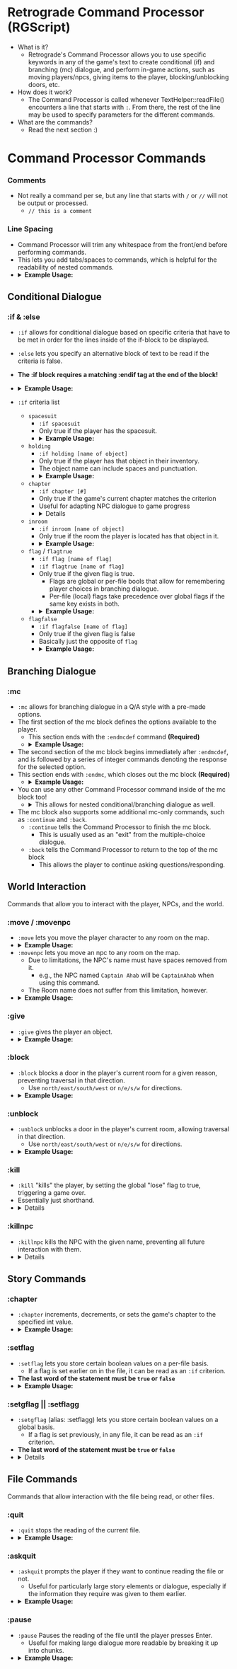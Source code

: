 # Retrograde Command Processor (RGScript)
- What is it?
  - Retrograde's Command Processor allows you to use specific keywords in any of the game's text to create conditional (if) and branching (mc) dialogue, and perform in-game actions, such as moving players/npcs, giving items to the player, blocking/unblocking doors, etc.
- How does it work?
  - The Command Processor is called whenever TextHelper::readFile() encounters a line that starts with `:`. From there, the rest of the line may be used to specify parameters for the different commands.
- What are the commands?
  - Read the next section :)
# Command Processor Commands
### Comments
- Not really a command per se, but any line that starts with `/` or `//` will not be output or processed.
	- `// this is a comment`
### Line Spacing
- Command  Processor will trim any whitespace from the front/end before performing commands.
- This lets you add tabs/spaces to commands, which is helpful for the readability of nested commands.
- <details>
	<summary><b>Example Usage:</b></summary>
	<pre><code>
	:if spacesuit
		Spacesuit!
		:if holding oxygen tank
		Oxygen Tank!
			:if holding apple
			Apple!
			:endif
		:endif
	:endif
	</pre></code>
## Conditional Dialogue
### :if & :else
- `:if` allows for conditional dialogue based on specific criteria that have to be met in order for the lines inside of the if-block to be displayed.
- `:else` lets you specify an alternative block of text to be read if the criteria is false.
- **The :if block requires a matching :endif tag at the end of the block!**
- <details>
	 <summary><b>Example Usage:</b></summary>
	  <pre><code>
	  :if holding apple
	  This line will only appear if the player has an apple in their inventory!
	  :else
	  This line will only appear if the player does not have an apple in their inventory.
	  :endif
	  </code></pre>
	</details>

- `:if` criteria list
	- `spacesuit`
		- `:if spacesuit`
		- Only true if the player has the spacesuit.
		- <details>
			<summary><b>Example Usage:</b></summary>
			 <pre><code>
			 Joe: Do you have the spacesuit yet?
			 :if spacesuit
			 Joe: You've got the spacesuit! Nice!
			 :else
			 Joe: You need to get the spacesuit still! It's over in that airlock.
			 Come back to me once you've got it.
			 :endif
			 </code></pre></details>
	- `holding`
		- `:if holding [name of object]`
		- Only true if the player has that object in their inventory.
		- The object name can include spaces and punctuation.
		- <details>
			<summary><b>Example Usage:</b></summary>
			<pre><code>
			Joe: Hey, do you have that apple?
			:if holding apple
			Joe: Sweet! Bon appetit!
			:else
			Joe: You said you've get me that apple, man!
			:endif
			</pre></code>
	- `chapter`
		- `:if chapter [#]`
		- Only true if the game's current chapter matches the criterion
		- Useful for adapting NPC dialogue to game progress
		-	<details>
			<summary<b>Example Usage:</b></summary>
			<pre><code>
			Joe: Oh hey there, man.
			:if chapter 1
			Joe: We still need to work on restoring power...
			:endif
			:if chapter 2
			Joe: Can't believe we lost Bill to those aliens :(
			:endif
			:if chapter 8
			Joe: Thanks for saving us all, man.
			:endif
			</pre></code>
	- `inroom`
		- `:if inroom [name of object]`
		- Only true if the room the player is located has that object in it.
		- 	<details>
			<summary><b>Example Usage:</b></summary>
			<pre><code>
			Sweeper Bot: NEED SOMETHING TO SWEEP.
			:if inroom pile of dust
			Sweeper Bot: SWEEPABLE DETECTED. ENGAGE SWEEPING.
			:else
			Sweeper Bot: SLEEP MODE ENGAGED.
			:endif
			</pre></code>
	- `flag` / `flagtrue`
		- `:if flag [name of flag]`
		- `:if flagtrue [name of flag]`
		- Only true if the given flag is true.
			- Flags are global or per-file bools that allow for remembering player choices in branching dialogue.
			- Per-file (local) flags take precedence over global flags if the same key exists in both.
		- 	<details>
			<summary><b>Example Usage:</b></summary>
			<pre><code>
			You see Joe sitting alone, and walk up to him.
			Joe: Oh hey there, man.
			:if flag gave joe apple
			Joe: Thanks for giving me that apple earlier. It really hit the spot!
			:else
			Joe: I'm starving. Do you have any food?
			:endif
			</pre></code>
	- `flagfalse`
		- `:if flagfalse [name of flag]`
		- Only true if the given flag is false
		- Basically just the opposite of `flag`
		- 	<details>
			<summary><b>Example Usage:</b></summary>
			<pre><code>
			You see Joe sitting alone, and walk up to him.
			Joe: Oh hey there, man.
			:if flagfalse gave joe apple
			Joe: I'm starving. Do you have any food?
			:else
			Joe: Thanks for giving me that apple earlier. It really hit the spot!
			:endif
			</pre></code>
## Branching Dialogue
### :mc
-	`:mc` allows for branching dialogue in a Q/A style with a pre-made options.
-	The first section of the mc block defines the options available to the player.
	-	This section ends with the `:endmcdef` command **(Required)**
	-	<details>
		<summary><b>Example Usage:</b></summary>
		<pre><code>
		Joe: What did you want to ask me?
		:mc
		[1] How did you get here?
		[2] Where are we?
		[3] What's your favourite food?
		:endmcdef
		</pre></code>
- The second section of the mc block begins immediately after `:endmcdef`, and is followed by a series of integer commands denoting the response for the selected option.
- This section ends with `:endmc`, which closes out the mc block **(Required)**
	- <details>
		<summary><b>Example Usage:</b></summary>
		<pre><code>
		Joe: What did you want to ask me?
		:mc
		[1] How did you get here?
		[2] Where are we?
		[3] What's your favourite food?
		[4] I have to go.
		:endmcdef
		1:
		Joe: Me? I boarded the ship on the Nouveau Port just like everyone else aboard.
		:back
		2:
		Joe: We're aboard the Captrualis, the lovely flagship of the Federation!
		:back
		3:
		Joe: My favourite food are apples. I love how sweet and fragrant they are.
		My favourite variety is definitely the Honeycrisp. The texture is to die for!
		:back
		4:
		Joe: I'll see you around, man.
		:continue
		:endmc
		</pre></code>
- You can use any other Command Processor command inside of the mc block too!
	- <details>
		<summary>This allows for nested conditional/branching dialogue as well.</summary>
		<pre><code>
		Joe: What did you want to ask me?
		:mc
		[1] Why are we here?
		:endmcdef
		1:
			Joe: That's a silly question.
			:mc
			[1] Is it really?
			[2] I think it's a perfectly cromulent question.
			:endmcdef
			1:
				Joe: Yeah, it is.
			2:
				Joe: Cromulent isn't a word.
				:if flag cromulent is a word
					Joe: ...Well, I stand corrected.
				:endif
			:endmc
		:endmc
		</pre></code>
- The mc block also supports some additional mc-only commands, such as `:continue` and `:back`.
	- `:continue` tells the Command Processor to finish the mc block.
		- This is usually used as an "exit" from the multiple-choice dialogue.
	- `:back` tells the Command Processor to return to the top of the mc block
		- This allows the player to continue asking questions/responding.

 ## World Interaction
 Commands that allow you to interact with the player, NPCs, and the world.
 ### :move / :movenpc
 - `:move` lets you move the player character to any room on the map.
 - <details>
	<summary><b>Example Usage:</b></summary>
	<pre><code>
	// Moves the player character to the Boiler Room
	:move Boiler Room
	// Moves the player character to the Engine Room
	:move engineroom
	</code></pre>
	</details>
- `:movenpc` lets you move an npc to any room on the map.
	- Due to limitations, the NPC's name must have spaces removed from it.
		- e.g., the NPC named `Captain Ahab` will be `CaptainAhab` when using this command.
	- The Room name does not suffer from this limitation, however.
- <details>
	<summary><b>Example Usage:</b></summary>
	<pre><code>
	// Moves Bob to the Boiler Room
	:movenpc bob boilerroom
	// Moves Captain Ahab to the Engine Room
	:movenpc CaptainAhab Engine Room
	// Moves Barney the Buccaneer to the Boiler Room
	:movenpc barneyTheBuccaneer Boiler Room
	</code></pre>
	</details>
### :give
- `:give` gives the player an object.
- <details>
	<summary><b>Example Usage:</b></summary>
	<pre><code>
	:give apple
	:give orange
	:give pile of rocks
	:give anatomically-correct model of a large alien monkey
	</code></pre>
	</details>
### :block
- `:block` blocks a door in the player's current room for a given reason, preventing traversal in that direction.
	- Use `north/east/south/west` or `n/e/s/w` for directions.
- <details>
	<summary><b>Example Usage:</b></summary>
	<pre><code>
	:block north A large cat is blocking your path.
	:block south Another large cat is in the way.
	:block e What is with all of these large cats?
	</code></pre>
	</details>
### :unblock
- `:unblock` unblocks a door in the player's current room, allowing traversal in that direction.
	- Use `north/east/south/west` or `n/e/s/w` for directions.
- <details>
	<summary><b>Example Usage:</b></summary>
	<pre><code>
	The large cat jumps away!
	:unblock north
	The other large cat flies away!
	:unblock south
	I guess there wasn't a cat blocking this way in the first place...
	:unblock e
	</code></pre>
	</details>
### :kill
- `:kill` "kills" the player, by setting the global "lose" flag to true, triggering a game over.
- Essentially just shorthand.
- <details>
	<summary<b>Example Usage:</b></summary>
	<pre><code>
	You blew up the spaceship.
	:kill
	...
	You asphyxiated.
	:kill
	...
	The killer robot fired its laser.
	:kill
	</pre></code>
	</details>
### :killnpc
- `:killnpc` kills the NPC with the given name, preventing all future interaction with them.
- <details>
	<summary<b>Example Usage:</b></summary>
	<pre><code>
	The dropship carrying Joe, Tom, and Jerry explodes violently due to the computer worm.
	:kill joe
	:kill TOM
	:kill j e r r y
	</pre></code>
	</details>
## Story Commands
### :chapter
- `:chapter` increments, decrements, or sets the game's chapter to the specified int value.
- <details>
	<summary><b>Example Usage:</b></summary>
	<pre><code>
	You completed the required puzzle to progress.
	:chapter +
	...
	You failed this series of events and need to restart from the beginning of the sequence.
	:chapter -
	...
	You did it! You saved the ship, despite only being on chapter 1 or something.
	:chapter 8
	</code></pre>
### :setflag
- `:setflag` lets you store certain boolean values on a per-file basis.
	- If a flag is set earlier on in the file, it can be read as an `:if` criterion.
- **The last word of the statement must be `true` or `false`**
- <details>
	<summary><b>Example Usage:</b></summary>
	<pre><code>
	:setflag bunnies are cute true
	:setflag cats are cute true
	:setflag chihuahas are cute false
	:if flag bunnies are cute
		I think so too :)
	:endif
	:if flag chihuahas are cute
		Definitely :)
	:else
		How could you!
		I don't trust your judgement on what is cute anymore! :(
		:setflag bunnies are cute false
		:setflag cats are cute false
	:endif
	</code></pre>
	</details>
### :setgflag || :setflagg
- `:setgflag` (alias: :setflagg) lets you store certain boolean values on a global basis.
	- If a flag is set previously, in any file, it can be read as an `:if` criterion.
- **The last word of the statement must be `true` or `false`**
- <details
	<summary><b>Example Usage:</b></summary>
	<pre><code>
	:setgflag you killed joe true
	:setflagg bunnies are really cute but global this time true
	// ... 
	// In some other file, or the same file:
	:if flag you killed joe
		I can't believe you killed Joe! D:
	:else
		You haven't killed Joe :)
	:endif
	:if flag bunnies are really cute but global this time
		They are very cute :)
	:else
		disappointing :(
	:endif
	</code></pre>
	</details>
## File Commands
Commands that allow interaction with the file being read, or other files.
### :quit
- `:quit` stops the reading of the current file.
- <details>
	<summary><b>Example Usage:</b></summary>
	<pre><code>
	Some dialogue I want you to see!
	:quit
	This dialogue will never be displayed.
	</code></pre>
	</details>
### :askquit
- `:askquit` prompts the player if they want to continue reading the file or not.
	- Useful for particularly large story elements or dialogue, especially if the information they require was given to them earlier.
- <details>
	<summary><b>Example Usage:</b></summary>
	<pre><code>
	Blah blah
	Here's a code: 1234
	I will now tell you my life story.
	:askquit
	Glad you decided to stick around!
	So once, when I was a child...
	</code></pre>
	</details>
### :pause
- `:pause` Pauses the reading of the file until the player presses Enter.
	- Useful for making large dialogue more readable by breaking it up into chunks.
- <details>
	<summary><b>Example Usage:</b></summary>
	<pre><code>
	Here's a very large section of dialogue talking about some cool stuff.
	This is quite the ramble.
	Very big.
	:pause
	Anyways, as I was saying, this is quite large and hard to read if it were just
	spewed at you in one fell swoop.
	:pause
	It's quite useful to be able to break this up, as it allows for the player
	to have some more control over what they're reading, and at what pace.
	</code></pre>
	</details>
